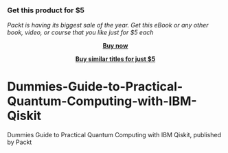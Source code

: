 
### Get this product for $5

<i>Packt is having its biggest sale of the year. Get this eBook or any other book, video, or course that you like just for $5 each</i>


<b><p align='center'>[Buy now](https://packt.link/9781801813686)</p></b>


<b><p align='center'>[Buy similar titles for just $5](https://subscription.packtpub.com/search)</p></b>


# Dummies-Guide-to-Practical-Quantum-Computing-with-IBM-Qiskit
Dummies Guide to Practical Quantum Computing with IBM Qiskit, published by Packt

